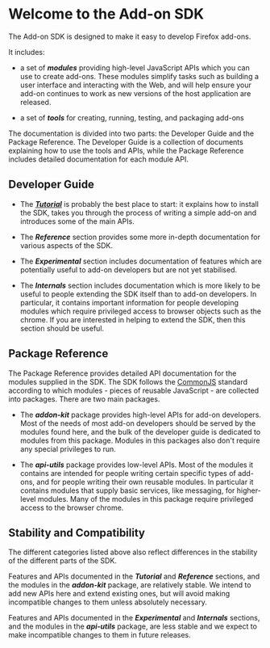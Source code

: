 
# Welcome to the Add-on SDK #

The Add-on SDK is designed to make it easy to develop Firefox add-ons.

It includes:

* a set of ***modules*** providing high-level JavaScript APIs which you can use
to create add-ons. These modules simplify tasks such as building a user
interface and interacting with the Web, and will help ensure your add-on
continues to work as new versions of the host application are released.

* a set of ***tools*** for creating, running, testing, and packaging add-ons

The documentation is divided into two parts: the Developer Guide and the
Package Reference. The Developer Guide is a collection of documents explaining
how to use the tools and APIs, while the Package Reference includes
detailed documentation for each module API.

## Developer Guide ##

* The [***Tutorial***](#guide/getting-started) is probably the best place to
start: it explains how to install the SDK, takes you through the process of
writing a simple add-on and introduces some of the main APIs.

* The ***Reference*** section provides some more in-depth documentation for
various aspects of the SDK.

* The ***Experimental*** section includes documentation of features which are
potentially useful to add-on developers but are not yet stabilised.

* The ***Internals*** section includes documentation which is more likely to
be useful to people extending the SDK itself than to add-on developers. In
particular, it contains important information for people developing modules
which require privileged access to browser objects such as the chrome. If you
are interested in helping to extend the SDK, then this section should be
useful.

## Package Reference ##

The Package Reference provides detailed API documentation for the modules
supplied in the SDK. The SDK follows the [CommonJS](http://www.commonjs.org/)
standard according to which modules - pieces of reusable JavaScript - are
collected into packages. There are two main packages.

* The ***addon-kit*** package provides high-level APIs for add-on developers.
Most of the needs of most add-on developers should be served by the modules
found here, and the bulk of the developer guide is dedicated to modules from
this package. Modules in this packages also don't require any special
privileges to run.

* The ***api-utils*** package provides low-level APIs. Most of the modules it
contains are intended for people writing certain specific types of add-ons, and
for people writing their own reusable modules. In particular it contains
modules that supply basic services, like messaging, for higher-level modules.
Many of the modules in this package require privileged access to the browser
chrome.

## Stability and Compatibility ###

The different categories listed above also reflect differences in the stability
of the different parts of the SDK.

Features and APIs documented in the ***Tutorial*** and ***Reference***
sections, and the modules in the ***addon-kit*** package, are relatively
stable. We intend to add new APIs here and extend existing ones, but will
avoid making incompatible changes to them unless absolutely necessary.

Features and APIs documented in the ***Experimental*** and ***Internals***
sections, and the modules in the ***api-utils*** package, are less stable and
we expect to make incompatible changes to them in future releases.
